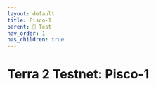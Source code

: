 ```yaml
---
layout: default
title: Pisco-1
parent: 🧪 Test
nav_order: 1
has_children: true
---
```


# Terra 2 Testnet: Pisco-1

